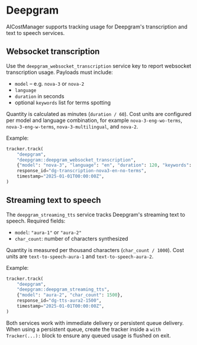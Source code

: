 # Deepgram

AICostManager supports tracking usage for Deepgram's transcription and text to speech services.

## Websocket transcription

Use the `deepgram_websocket_transcription` service key to report websocket transcription usage. Payloads must include:

- `model` – e.g. `nova-3` or `nova-2`
- `language`
- `duration` in seconds
- optional `keywords` list for terms spotting

Quantity is calculated as minutes (`duration / 60`). Cost units are configured per model and language combination, for example `nova-3-eng-wo-terms`, `nova-3-eng-w-terms`, `nova-3-multilingual`, and `nova-2`.

Example:

```python
tracker.track(
    "deepgram",
    "deepgram::deepgram_websocket_transcription",
    {"model": "nova-3", "language": "en", "duration": 120, "keywords": []},
    response_id="dg-transcription-nova3-en-no-terms",
    timestamp="2025-01-01T00:00:00Z",
)
```

## Streaming text to speech

The `deepgram_streaming_tts` service tracks Deepgram's streaming text to speech. Required fields:

- `model`: `"aura-1"` or `"aura-2"`
- `char_count`: number of characters synthesized

Quantity is measured per thousand characters (`char_count / 1000`). Cost units are `text-to-speech-aura-1` and `text-to-speech-aura-2`.

Example:

```python
tracker.track(
    "deepgram",
    "deepgram::deepgram_streaming_tts",
    {"model": "aura-2", "char_count": 1500},
    response_id="dg-tts-aura2-1500",
    timestamp="2025-01-01T00:00:00Z",
)
```

Both services work with immediate delivery or persistent queue delivery. When using a persistent queue, create the tracker inside a `with Tracker(...):` block to ensure any queued usage is flushed on exit.
